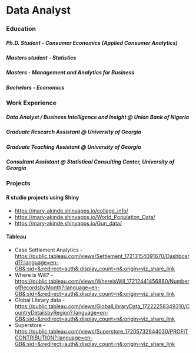 # Data Analyst

### Education 
##### Ph.D. Student - Consumer Economics (Applied Consumer Analytics)
##### Masters student - Statistics
##### Masters - Management and Analytics for Business
##### Bachelors - Economics

### Work Experience
##### Data Analyst / Business Intelligence and Insight @ Union Bank of Nigeria
##### Graduate Research Assistant @ University of Georgia 
##### Graduate Teaching Assistant @ University of Georgia 
##### Consultant Assistant @ Statistical Consulting Center, University of Georgia

### Projects 
#### R studio projects using Shiny  
- https://mary-akinde.shinyapps.io/college_info/
- https://mary-akinde.shinyapps.io/World_Population_Data/
- https://mary-akinde.shinyapps.io/Gun_data/
#### Tableau
- Case Settlement Analytics - https://public.tableau.com/views/Settlement_17213154091670/Dashboard1?:language=en-GB&:sid=&:redirect=auth&:display_count=n&:origin=viz_share_link
- Where is Will? - https://public.tableau.com/views/WhereisWill_17212441456880/NumberofRecordsbyMonth?:language=en-GB&:sid=&:redirect=auth&:display_count=n&:origin=viz_share_link
- Global Library data - https://public.tableau.com/views/GlobalLibraryData_17222258349310/CountryDetailsbyRegion?:language=en-GB&:sid=&:redirect=auth&:display_count=n&:origin=viz_share_link
- Superstore - https://public.tableau.com/views/Superstore_17205732644030/PROFITCONTRIBUTION?:language=en-GB&:sid=&:redirect=auth&:display_count=n&:origin=viz_share_link


